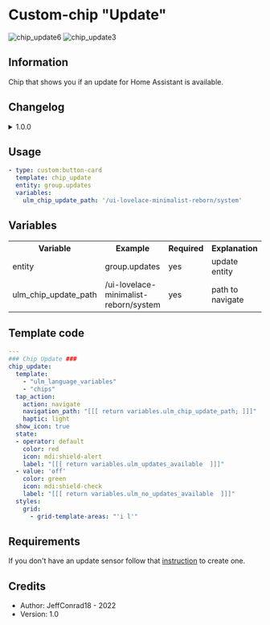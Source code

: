 # Custom-chip "Update"

![chip_update6](https://user-images.githubusercontent.com/78684384/171427015-a1e7fb62-782a-4ca9-bd9b-f8ae2c61c7bc.PNG)
![chip_update3](https://user-images.githubusercontent.com/78684384/171427065-20963541-013b-4328-8c20-8d2fe19ad4eb.PNG)

## Information

Chip that shows you if an update for Home Assistant is available.

## Changelog

<details>
<summary>1.0.0</summary>
Initial release
</details>

## Usage

```yaml
- type: custom:button-card
  template: chip_update
  entity: group.updates
  variables:
    ulm_chip_update_path: '/ui-lovelace-minimalist-reborn/system'
```

## Variables

<table>
<tr>
<th>Variable</th>
<th>Example</th>
<th>Required</th>
<th>Explanation</th>
</tr>
<tr>
<td>entity</td>
<td>group.updates</td>
<td>yes</td>
<td>update entity</td>
</tr>
<tr>
<td>ulm_chip_update_path</td>
<td>/ui-lovelace-minimalist-reborn/system</td>
<td>yes</td>
<td>path to navigate</td>
</tr>
</table>

## Template code

```yaml
---
### Chip Update ###
chip_update:
  template:
    - "ulm_language_variables"
    - "chips"
  tap_action:
    action: navigate
    navigation_path: "[[[ return variables.ulm_chip_update_path; ]]]"
    haptic: light
  show_icon: true
  state:
  - operator: default
    color: red
    icon: mdi:shield-alert
    label: "[[[ return variables.ulm_updates_available  ]]]"
  - value: 'off'
    color: green
    icon: mdi:shield-check
    label: "[[[ return variables.ulm_no_updates_available  ]]]"
  styles:
    grid:
      - grid-template-areas: "'i l'"

```

## Requirements

If you don't have an update sensor follow that [instruction](https://github.com/basbruss/UI/blob/main/custom_cards/custom_card_homeassistant_updates/README.md) to create one.

## Credits

- Author: JeffConrad18 - 2022
- Version: 1.0
